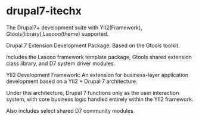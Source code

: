 # drupal7-itechx
The Drupal7+ development suite with YII2(Framework), Gtools(library),Lasooo(theme) supported.

Drupal 7 Extension Development Package: Based on the Gtools toolkit.

Includes the Lasooo framework template package, Gtools shared extension class library, and D7 system driver modules.

YII2 Development Framework: An extension for business-layer application development based on a YII2 + Drupal 7 architecture.

Under this architecture, Drupal 7 functions only as the user interaction system, with core business logic handled entirely within the YII2 framework.

Also includes select shared D7 community modules.
